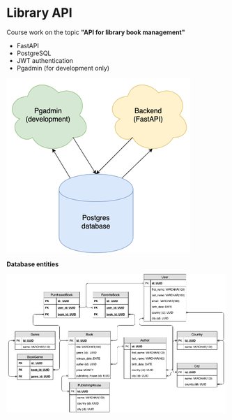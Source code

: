 # Library API

Course work on the topic **"API for library book management"**

- FastAPI
- PostgreSQL
- JWT authentication
- Pgadmin (for development only)

![Solution architecture](diagrams/architecture/LibraryArchitecture.png)

**Database entities**

![Database ER diagram](diagrams/database-entities/BookLibrary.png)
